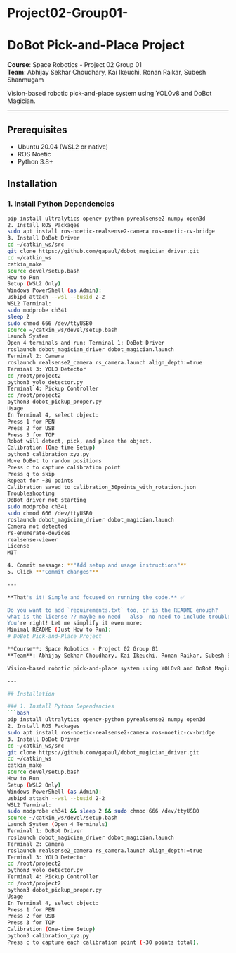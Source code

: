 # Project02-Group01-

# DoBot Pick-and-Place Project

**Course**: Space Robotics - Project 02 Group 01  
**Team**: Abhijay Sekhar Choudhary, Kai Ikeuchi, Ronan Raikar, Subesh Shanmugam

Vision-based robotic pick-and-place system using YOLOv8 and DoBot Magician.

---

## Prerequisites

- Ubuntu 20.04 (WSL2 or native)
- ROS Noetic
- Python 3.8+

## Installation

### 1. Install Python Dependencies
```bash
pip install ultralytics opencv-python pyrealsense2 numpy open3d
2. Install ROS Packages
sudo apt install ros-noetic-realsense2-camera ros-noetic-cv-bridge
3. Install DoBot Driver
cd ~/catkin_ws/src
git clone https://github.com/gapaul/dobot_magician_driver.git
cd ~/catkin_ws
catkin_make
source devel/setup.bash
How to Run
Setup (WSL2 Only)
Windows PowerShell (as Admin):
usbipd attach --wsl --busid 2-2
WSL2 Terminal:
sudo modprobe ch341
sleep 2
sudo chmod 666 /dev/ttyUSB0
source ~/catkin_ws/devel/setup.bash
Launch System
Open 4 terminals and run: Terminal 1: DoBot Driver
roslaunch dobot_magician_driver dobot_magician.launch
Terminal 2: Camera
roslaunch realsense2_camera rs_camera.launch align_depth:=true
Terminal 3: YOLO Detector
cd /root/project2
python3 yolo_detector.py
Terminal 4: Pickup Controller
cd /root/project2
python3 dobot_pickup_proper.py
Usage
In Terminal 4, select object:
Press 1 for PEN
Press 2 for USB
Press 3 for TOP
Robot will detect, pick, and place the object.
Calibration (One-time Setup)
python3 calibration_xyz.py
Move DoBot to random positions
Press c to capture calibration point
Press q to skip
Repeat for ~30 points
Calibration saved to calibration_30points_with_rotation.json
Troubleshooting
DoBot driver not starting
sudo modprobe ch341
sudo chmod 666 /dev/ttyUSB0
roslaunch dobot_magician_driver dobot_magician.launch
Camera not detected
rs-enumerate-devices
realsense-viewer
License
MIT

4. Commit message: **"Add setup and usage instructions"**
5. Click **"Commit changes"**

---

**That's it! Simple and focused on running the code.** ✅

Do you want to add `requirements.txt` too, or is the README enough?
what is the license ?? maybe no need   also  no need to include trouble shootinhg
You're right! Let me simplify it even more:
Minimal README (Just How to Run):
# DoBot Pick-and-Place Project

**Course**: Space Robotics - Project 02 Group 01  
**Team**: Abhijay Sekhar Choudhary, Kai Ikeuchi, Ronan Raikar, Subesh Shanmugam

Vision-based robotic pick-and-place system using YOLOv8 and DoBot Magician.

---

## Installation

### 1. Install Python Dependencies
```bash
pip install ultralytics opencv-python pyrealsense2 numpy open3d
2. Install ROS Packages
sudo apt install ros-noetic-realsense2-camera ros-noetic-cv-bridge
3. Install DoBot Driver
cd ~/catkin_ws/src
git clone https://github.com/gapaul/dobot_magician_driver.git
cd ~/catkin_ws
catkin_make
source devel/setup.bash
How to Run
Setup (WSL2 Only)
Windows PowerShell (as Admin):
usbipd attach --wsl --busid 2-2
WSL2 Terminal:
sudo modprobe ch341 && sleep 2 && sudo chmod 666 /dev/ttyUSB0
source ~/catkin_ws/devel/setup.bash
Launch System (Open 4 Terminals)
Terminal 1: DoBot Driver
roslaunch dobot_magician_driver dobot_magician.launch
Terminal 2: Camera
roslaunch realsense2_camera rs_camera.launch align_depth:=true
Terminal 3: YOLO Detector
cd /root/project2
python3 yolo_detector.py
Terminal 4: Pickup Controller
cd /root/project2
python3 dobot_pickup_proper.py
Usage
In Terminal 4, select object:
Press 1 for PEN
Press 2 for USB
Press 3 for TOP
Calibration (One-time Setup)
python3 calibration_xyz.py
Press c to capture each calibration point (~30 points total).
